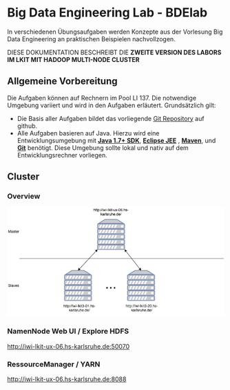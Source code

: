 # Big Data Engineering Lab - BDElab
In verschiedenen Übungsaufgaben werden Konzepte aus der Vorlesung Big Data Engineering an praktischen Beispielen nachvollzogen.

DIESE DOKUMENTATION BESCHREIBT DIE **ZWEITE VERSION DES LABORS IM LKIT MIT HADOOP MULTI-NODE CLUSTER**

## Allgemeine Vorbereitung
Die Aufgaben können auf Rechnern im Pool LI 137. Die notwendige Umgebung variiert und wird in den Aufgaben erläutert. Grundsätzlich gilt:

- Die Basis aller Aufgaben bildet das vorliegende [Git Repository](https://github.com/zirpins/bdelab) auf github.
- Alle Aufgaben basieren auf Java. Hierzu wird eine Entwicklungsumgebung mit [**Java 1.7+ SDK**](http://www.oracle.com/technetwork/java/javase/downloads/index.html), [**Eclipse JEE**](https://www.eclipse.org/downloads/eclipse-packages/) , [**Maven**](https://maven.apache.org/install.html), und [**Git**](https://help.github.com/articles/set-up-git/) benötigt. Diese Umgebung sollte lokal und nativ auf dem Entwicklungsrechner vorliegen.
## Cluster
### Overview
![](cluster.jpg?raw=true)
### NamenNode Web UI / Explore HDFS
http://iwi-lkit-ux-06.hs-karlsruhe.de:50070
### RessourceManager / YARN
http://iwi-lkit-ux-06.hs-karlsruhe.de:8088